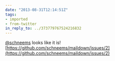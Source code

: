 ```yaml
---
date: "2013-08-31T12:14:51Z"
tags:
- imported
- from-twitter
in_reply_to: ../373779767524216832
---
```

[@schneems](https://twitter.com/schneems) looks like it is\! [https://github.com/schneems/maildown/issues/2](https://github.com/schneems/maildown/issues/2)
